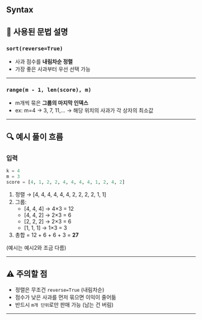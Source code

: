 ## Syntax

## 🔹 사용된 문법 설명

### `sort(reverse=True)`
- 사과 점수를 **내림차순 정렬**
- 가장 좋은 사과부터 우선 선택 가능

---

### `range(m - 1, len(score), m)`
- m개씩 묶은 **그룹의 마지막 인덱스**
- ex: m=4 → 3, 7, 11,... → 해당 위치의 사과가 각 상자의 최소값

---

## 🔍 예시 풀이 흐름

### 입력
```python
k = 4
m = 3
score = [4, 1, 2, 2, 4, 4, 4, 4, 1, 2, 4, 2]
```

1. 정렬 → [4, 4, 4, 4, 4, 4, 2, 2, 2, 2, 1, 1]
2. 그룹:
   - [4, 4, 4] → 4×3 = 12
   - [4, 4, 2] → 2×3 = 6
   - [2, 2, 2] → 2×3 = 6
   - [1, 1, 1] → 1×3 = 3
3. 총합 = 12 + 6 + 6 + 3 = **27**

(예시는 예시2와 조금 다름)

---

## ⚠️ 주의할 점

- 정렬은 무조건 `reverse=True` (내림차순)
- 점수가 낮은 사과를 먼저 묶으면 이익이 줄어듦
- 반드시 `m개 단위`로만 판매 가능 (남는 건 버림)

---
